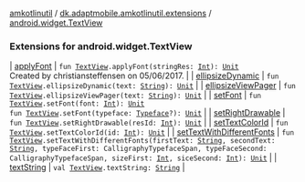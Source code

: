 [amkotlinutil](../../index.md) / [dk.adaptmobile.amkotlinutil.extensions](../index.md) / [android.widget.TextView](./index.md)

### Extensions for android.widget.TextView

| [applyFont](apply-font.md) | `fun `[`TextView`](https://developer.android.com/reference/android/widget/TextView.html)`.applyFont(stringRes: `[`Int`](https://kotlinlang.org/api/latest/jvm/stdlib/kotlin/-int/index.html)`): `[`Unit`](https://kotlinlang.org/api/latest/jvm/stdlib/kotlin/-unit/index.html)<br>Created by christiansteffensen on 05/06/2017. |
| [ellipsizeDynamic](ellipsize-dynamic.md) | `fun `[`TextView`](https://developer.android.com/reference/android/widget/TextView.html)`.ellipsizeDynamic(text: `[`String`](https://kotlinlang.org/api/latest/jvm/stdlib/kotlin/-string/index.html)`): `[`Unit`](https://kotlinlang.org/api/latest/jvm/stdlib/kotlin/-unit/index.html) |
| [ellipsizeViewPager](ellipsize-view-pager.md) | `fun `[`TextView`](https://developer.android.com/reference/android/widget/TextView.html)`.ellipsizeViewPager(text: `[`String`](https://kotlinlang.org/api/latest/jvm/stdlib/kotlin/-string/index.html)`): `[`Unit`](https://kotlinlang.org/api/latest/jvm/stdlib/kotlin/-unit/index.html) |
| [setFont](set-font.md) | `fun `[`TextView`](https://developer.android.com/reference/android/widget/TextView.html)`.setFont(font: `[`Int`](https://kotlinlang.org/api/latest/jvm/stdlib/kotlin/-int/index.html)`): `[`Unit`](https://kotlinlang.org/api/latest/jvm/stdlib/kotlin/-unit/index.html)<br>`fun `[`TextView`](https://developer.android.com/reference/android/widget/TextView.html)`.setFont(typeface: `[`Typeface`](https://developer.android.com/reference/android/graphics/Typeface.html)`?): `[`Unit`](https://kotlinlang.org/api/latest/jvm/stdlib/kotlin/-unit/index.html) |
| [setRightDrawable](set-right-drawable.md) | `fun `[`TextView`](https://developer.android.com/reference/android/widget/TextView.html)`.setRightDrawable(resId: `[`Int`](https://kotlinlang.org/api/latest/jvm/stdlib/kotlin/-int/index.html)`): `[`Unit`](https://kotlinlang.org/api/latest/jvm/stdlib/kotlin/-unit/index.html) |
| [setTextColorId](set-text-color-id.md) | `fun `[`TextView`](https://developer.android.com/reference/android/widget/TextView.html)`.setTextColorId(id: `[`Int`](https://kotlinlang.org/api/latest/jvm/stdlib/kotlin/-int/index.html)`): `[`Unit`](https://kotlinlang.org/api/latest/jvm/stdlib/kotlin/-unit/index.html) |
| [setTextWithDifferentFonts](set-text-with-different-fonts.md) | `fun `[`TextView`](https://developer.android.com/reference/android/widget/TextView.html)`.setTextWithDifferentFonts(firstText: `[`String`](https://kotlinlang.org/api/latest/jvm/stdlib/kotlin/-string/index.html)`, secondText: `[`String`](https://kotlinlang.org/api/latest/jvm/stdlib/kotlin/-string/index.html)`, typeFaceFirst: CalligraphyTypefaceSpan, typeFaceSecond: CalligraphyTypefaceSpan, sizeFirst: `[`Int`](https://kotlinlang.org/api/latest/jvm/stdlib/kotlin/-int/index.html)`, siceSecond: `[`Int`](https://kotlinlang.org/api/latest/jvm/stdlib/kotlin/-int/index.html)`): `[`Unit`](https://kotlinlang.org/api/latest/jvm/stdlib/kotlin/-unit/index.html) |
| [textString](text-string.md) | `val `[`TextView`](https://developer.android.com/reference/android/widget/TextView.html)`.textString: `[`String`](https://kotlinlang.org/api/latest/jvm/stdlib/kotlin/-string/index.html) |

